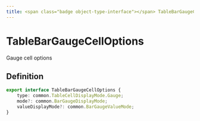 ```yaml
---
title: <span class="badge object-type-interface"></span> TableBarGaugeCellOptions
---
```

# <span class="badge object-type-interface"></span> TableBarGaugeCellOptions

Gauge cell options

## Definition

```typescript
export interface TableBarGaugeCellOptions {
	type: common.TableCellDisplayMode.Gauge;
	mode?: common.BarGaugeDisplayMode;
	valueDisplayMode?: common.BarGaugeValueMode;
}

```
